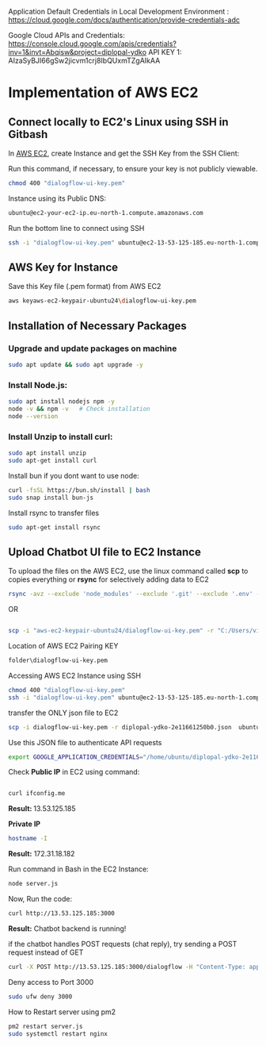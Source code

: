 Application Default Credentials in Local Development Environment    :
https://cloud.google.com/docs/authentication/provide-credentials-adc

Google Cloud APIs and Credentials:
https://console.cloud.google.com/apis/credentials?inv=1&invt=Abqisw&project=diplopal-ydko
API KEY 1: AIzaSyBJI66gSw2jicvm1crj8IbQUxmTZgAIkAA


# Implementation of AWS EC2 



## Connect locally to EC2's Linux using SSH in Gitbash
In [AWS EC2](https://eu-north-1.console.aws.amazon.com/ec2/), create Instance and get the SSH Key from the SSH Client:

Run this command, if necessary, to ensure your key is not publicly viewable.

``` bash
chmod 400 "dialogflow-ui-key.pem"
```

Instance using its Public DNS:
``` bash
ubuntu@ec2-your-ec2-ip.eu-north-1.compute.amazonaws.com
```

Run the bottom line to connect using SSH 

``` bash
ssh -i "dialogflow-ui-key.pem" ubuntu@ec2-13-53-125-185.eu-north-1.compute.amazonaws.com
``` 

## AWS Key for Instance
Save this Key file (.pem format) from AWS EC2  
 ``` bash
 aws keyaws-ec2-keypair-ubuntu24\dialogflow-ui-key.pem
 ```

## Installation of Necessary Packages
### Upgrade and update packages on machine

``` bash
sudo apt update && sudo apt upgrade -y
```

### Install Node.js:

```bash
sudo apt install nodejs npm -y
node -v && npm -v   # Check installation
node --version
```


### Install Unzip to install curl:
```bash
sudo apt install unzip
sudo apt-get install curl
```

Install bun if you dont want to use node:
``` bash
curl -fsSL https://bun.sh/install | bash
sudo snap install bun-js
```

Install rsync to transfer files
``` bash
sudo apt-get install rsync
``` 

## Upload Chatbot UI file to EC2 Instance
To upload the files on the AWS EC2, use the linux command called <b>scp</b> to copies everything or <b>rsync</b> for selectively adding data to EC2 

``` bash
rsync -avz --exclude 'node_modules' --exclude '.git' --exclude '.env' --exclude 'aws-ec2-keypair-ubuntu24' \ -e "ssh -i ~/.aws-ec2-keypair-ubuntu24/dialogflow-ui-key.pem" \ .   ubuntu@ec2-13-53-125-185.eu-north-1.compute.amazonaws.com:~/app
``` 
OR

``` bash

scp -i "aws-ec2-keypair-ubuntu24/dialogflow-ui-key.pem" -r "C:/Users/virtu/Desktop/DiploTech/ChatBot/dialogflow-backend" ubuntu@ec2-13-53-125-185.eu-north-1.compute.amazonaws.com:/home/ubuntu/
``` 

Location of AWS EC2 Pairing KEY
``` bash
folder\dialogflow-ui-key.pem
``` 

Accessing AWS EC2 Instance using SSH
``` bash
chmod 400 "dialogflow-ui-key.pem"
ssh -i "dialogflow-ui-key.pem" ubuntu@ec2-13-53-125-185.eu-north-1.compute.amazonaws.com
``` 



transfer the ONLY json file to EC2
``` bash
scp -i dialogflow-ui-key.pem -r diplopal-ydko-2e11661250b0.json  ubuntu@ec2-13-53-125-185.eu-north-1.compute.amazonaws.com:/home/ubuntu/
```

Use this JSON file to authenticate API requests
``` bash
export GOOGLE_APPLICATION_CREDENTIALS="/home/ubuntu/diplopal-ydko-2e11661250b0.json"
```





Check <b>Public IP</b> in EC2 using command:

``` bash

curl ifconfig.me
```
<b>Result: </b> 13.53.125.185


<b>Private IP </b>
``` bash
hostname -I
```

<b>Result:</b> 172.31.18.182


Run command in Bash in the EC2 Instance:

```bash
node server.js
```

Now, Run the code:
``` bash
curl http://13.53.125.185:3000
```
<b> Result:</b> Chatbot backend is running!

if the chatbot handles POST requests (chat reply), try sending a POST request instead of GET

```bash
curl -X POST http://13.53.125.185:3000/dialogflow -H "Content-Type: application/json" -d '{"message": "Hello"}'

```



Deny access to Port 3000
```bash
sudo ufw deny 3000

```


How to Restart server using pm2

```bash
pm2 restart server.js
sudo systemctl restart nginx
```







